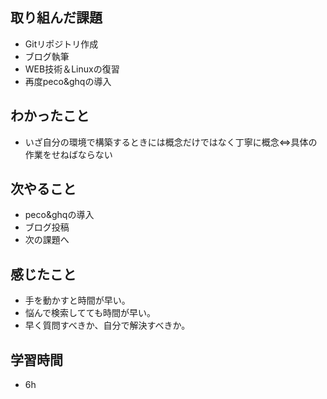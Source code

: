 ## 取り組んだ課題
- Gitリポジトリ作成
- ブログ執筆
- WEB技術＆Linuxの復習
- 再度peco&ghqの導入

## わかったこと
- いざ自分の環境で構築するときには概念だけではなく丁寧に概念⇔具体の作業をせねばならない

## 次やること
- peco&ghqの導入
- ブログ投稿
- 次の課題へ

## 感じたこと
- 手を動かすと時間が早い。
- 悩んで検索してても時間が早い。
- 早く質問すべきか、自分で解決すべきか。  

## 学習時間
- 6h
